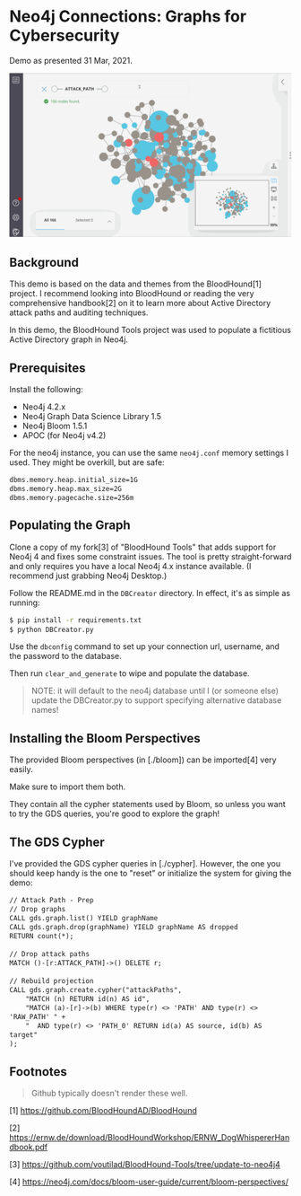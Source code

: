 # Neo4j Connections: Graphs for Cybersecurity

Demo as presented 31 Mar, 2021.

![bloom animation](./bloom.gif?raw=true)

## Background

This demo is based on the data and themes from the BloodHound[1] project. I
recommend looking into BloodHound or reading the very comprehensive handbook[2]
on it to learn more about Active Directory attack paths and auditing
techniques.

In this demo, the BloodHound Tools project was used to populate a fictitious
Active Directory graph in Neo4j.

## Prerequisites

Install the following:

- Neo4j 4.2.x
- Neo4j Graph Data Science Library 1.5
- Neo4j Bloom 1.5.1
- APOC (for Neo4j v4.2)

For the neo4j instance, you can use the same `neo4j.conf` memory settings I
used. They might be overkill, but are safe:

```properties
dbms.memory.heap.initial_size=1G
dbms.memory.heap.max_size=2G
dbms.memory.pagecache.size=256m
```

## Populating the Graph

Clone a copy of my fork[3] of "BloodHound Tools" that adds support for Neo4j 4
and fixes some constraint issues. The tool is pretty straight-forward and
only requires you have a local Neo4j 4.x instance available. (I recommend just
grabbing Neo4j Desktop.)

Follow the README.md in the `DBCreator` directory. In effect, it's as simple as
running:

```bash
$ pip install -r requirements.txt
$ python DBCreator.py
```

Use the `dbconfig` command to set up your connection url, username, and the
password to the database.

Then run `clear_and_generate` to wipe and populate the database.

> NOTE: it will default to the neo4j database until I (or someone else) update
> the DBCreator.py to support specifying alternative database names!

## Installing the Bloom Perspectives

The provided Bloom perspectives (in [./bloom]) can be imported[4] very easily.

Make sure to import them both.

They contain all the cypher statements used by Bloom, so unless you want to
try the GDS queries, you're good to explore the graph!

## The GDS Cypher

I've provided the GDS cypher queries in [./cypher]. However, the one you should
keep handy is the one to "reset" or initialize the system for giving the demo:

```cypher
// Attack Path - Prep
// Drop graphs
CALL gds.graph.list() YIELD graphName
CALL gds.graph.drop(graphName) YIELD graphName AS dropped
RETURN count(*);

// Drop attack paths
MATCH ()-[r:ATTACK_PATH]->() DELETE r;

// Rebuild projection
CALL gds.graph.create.cypher("attackPaths", 
    "MATCH (n) RETURN id(n) AS id",
    "MATCH (a)-[r]->(b) WHERE type(r) <> 'PATH' AND type(r) <> 'RAW_PATH' " +
    "  AND type(r) <> 'PATH_0' RETURN id(a) AS source, id(b) AS target"
);
```

## Footnotes
> Github typically doesn't render these well.

[1] https://github.com/BloodHoundAD/BloodHound

[2] https://ernw.de/download/BloodHoundWorkshop/ERNW_DogWhispererHandbook.pdf

[3] https://github.com/voutilad/BloodHound-Tools/tree/update-to-neo4j4

[4] https://neo4j.com/docs/bloom-user-guide/current/bloom-perspectives/